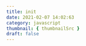 ```yaml
---
title: init
date: 2021-02-07 14:02:63
category: javascript
thumbnail: { thumbnailSrc }
draft: false
---
```


